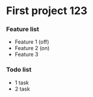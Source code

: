 # First project 123

### Feature list
* Feature 1 (off)
* Feature 2 (on)
* Feature 3
### Todo list
* 1 task
* 2 task